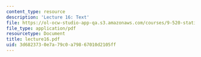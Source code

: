 ```yaml
---
content_type: resource
description: 'Lecture 16: Text'
file: https://ol-ocw-studio-app-qa.s3.amazonaws.com/courses/9-520-statistical-learning-theory-and-applications-spring-2003/3d6823730e7a79c0a79867010d2105ff_lecture16.pdf
file_type: application/pdf
resourcetype: Document
title: lecture16.pdf
uid: 3d682373-0e7a-79c0-a798-67010d2105ff
---
```

